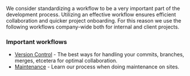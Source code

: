 We consider standardizing a workflow to be a very important part of the development process. Utilizing an effective workflow ensures efficient collaboration and quicker project onboarding. For this reason we use the following workflows company-wide both for internal and client projects.

### Important workflows

- [Version Control](./vcs/) - The best ways for handling your commits, branches, merges, etcetera for optimal collaboration.
- [Maintenance](./maintenance/) - Learn our process when doing maintenance on sites.